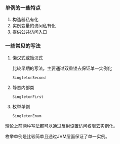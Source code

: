 ### 单例的一些特点

1. 构造器私有化
2. 实例变量的访问私有化
3. 提供公共访问入口

### 一些常见的写法

1. 懒汉式或饿汉式

   比较早期的写法，主要通过双重锁去保证单一实例化

   `SingletonSecond`

2. 静态内部类

   `SingletonFirst`

3. 枚举单例

   `SingletonEnum`

理论上前两种写法都可以通过反射设置访问权限去实例化。

枚举单例是比较简单且通过JVM层面保证了单一实例。